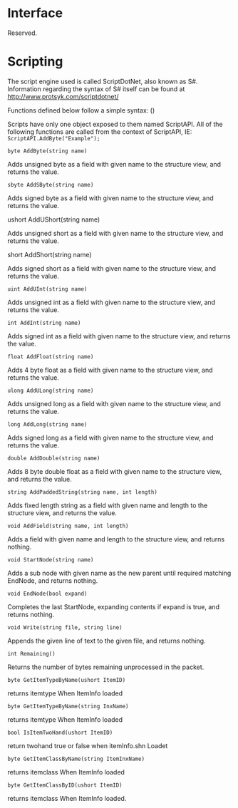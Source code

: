 ﻿# Interface

Reserved.

# Scripting

The script engine used is called ScriptDotNet, also known as S#.
Information regarding the syntax of S# itself can be found at http://www.protsyk.com/scriptdotnet/

Functions defined below follow a simple syntax: <return type> <function name>(<parameters>)

Scripts have only one object exposed to them named ScriptAPI.
All of the following functions are called from the context of ScriptAPI, IE: `ScriptAPI.AddByte("Example");`


    byte AddByte(string name)

  Adds unsigned byte as a field with given name to     the structure view, and returns the value.

    sbyte AddSByte(string name)

  Adds signed byte as a field with given name to the structure view, and returns the value.

ushort AddUShort(string name)

  Adds unsigned short as a field with given name to the structure view, and returns the value.

short AddShort(string name)

  Adds signed short as a field with given name to the structure view, and returns the value.

    uint AddUInt(string name)

  Adds unsigned int as a field with given name to the structure view, and returns the value.

    int AddInt(string name)

  Adds signed int as a field with given name to the structure view, and returns the value.

    float AddFloat(string name)

  Adds 4 byte float as a field with given name to the structure view, and returns the value.

    ulong AddULong(string name)

  Adds unsigned long as a field with given name to the structure view, and returns the value.

    long AddLong(string name)

  Adds signed long as a field with given name to the structure view, and returns the value.

    double AddDouble(string name)

  Adds 8 byte double float as a field with given name to the structure view, and returns the value.

    string AddPaddedString(string name, int length)

  Adds fixed length string as a field with given name and length to the structure view, and returns the value.

    void AddField(string name, int length)

  Adds a field with given name and length to the structure view, and returns nothing.

    void StartNode(string name)

  Adds a sub node with given name as the new parent until required matching EndNode, and returns nothing.

    void EndNode(bool expand)

  Completes the last StartNode, expanding contents if expand is true, and returns nothing.

    void Write(string file, string line)

  Appends the given line of text to the given file, and returns nothing.

    int Remaining()

  Returns the number of bytes remaining unprocessed in the packet.

    byte GetItemTypeByName(ushort ItemID)

  returns itemtype When ItemInfo loaded

    byte GetItemTypeByName(string InxName)

  returns itemtype When ItemInfo loaded

    bool IsItemTwoHand(ushort ItemID)

return twohand true or false when itemInfo.shn Loadet


    byte GetItemClassByName(string ItemInxName)

  returns itemclass When ItemInfo loaded


    byte GetItemClassByID(ushort ItemID)

  returns itemclass When ItemInfo loaded.
